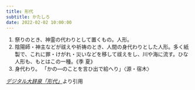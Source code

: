 ```yaml
---
title: 形代
subtitle: かたしろ
date: 2022-02-02 10:00:00
---
```


1. 祭りのとき、神霊の代わりとして置くもの。人形。
2. 陰陽師・神主などが祓えや祈祷のとき、人間の身代わりとした人形。多く紙製で、これに罪・けがれ・災いなどを移して祓えをし、川や海に流す。ひな人形も、もとはこの一種。《季 夏》
3. 身代わり。
    「かの―のことを言ひ出で給へり」〈源・宿木〉

<cite>[デジタル大辞泉「形代」](https://dictionary.goo.ne.jp/word/%E5%BD%A2%E4%BB%A3/)</cite>より引用